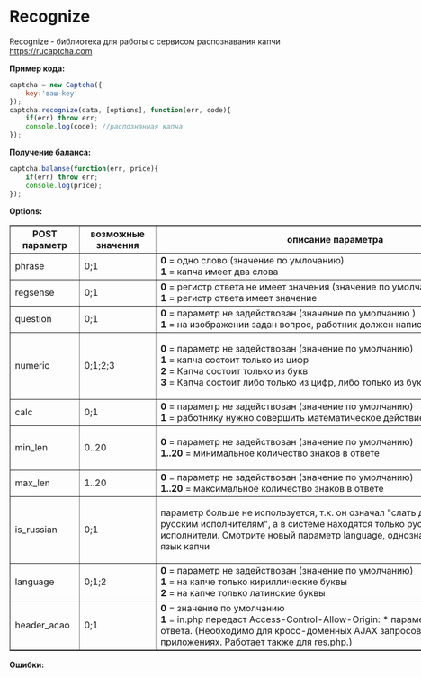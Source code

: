 # Recognize
Recognize - библиотека для работы с сервисом распознавания капчи <https://rucaptcha.com>

__Пример кода:__
```js
captcha = new Captcha({
    key:'ваш-key'
});
captcha.recognize(data, [options], function(err, code){
    if(err) throw err;
    console.log(code); //распознанная капча
});
```
__Получение баланса:__
```js
captcha.balanse(function(err, price){
    if(err) throw err;
    console.log(price);
});
```
__Options:__
<table border="1" cellpadding="1" cellspacing="1" style="width:900px">
	<thead>
		<tr>
			<th scope="col">POST параметр</th>
			<th scope="col">возможные значения</th>
			<th scope="col">описание параметра</th>
		</tr>
	</thead>
	<tbody>
		<tr>
			<td>phrase</td>
			<td>0;1</td>
			<td><strong>0</strong> = одно слово (значение по умлочанию)<br>
			<strong>1</strong> = капча имеет два слова</td>
		</tr>
		<tr>
			<td>regsense</td>
			<td>0;1</td>
			<td><strong>0</strong> = регистр ответа не имеет значения (значение по умолчанию )<br>
			<strong>1</strong> = регистр ответа имеет значение</td>
		</tr>
		<tr>
			<td>question</td>
			<td>0;1</td>
			<td><strong>0</strong> = параметр не задействован (значение по умолчанию )<br>
			<strong>1</strong> = на изображении задан вопрос, работник должен написать ответ</td>
		</tr>
		<tr>
			<td>numeric</td>
			<td>0;1;2;3</td>
			<td>
			<p><strong>0</strong> = параметр не задействован (значение по умолчанию)<br>
			<strong>1</strong> = капча состоит только из цифр<br>
			<strong>2</strong> = Капча состоит только из букв<br>
			<strong>3</strong> = Капча состоит либо только из цифр, либо только из букв.</p>
			</td>
		</tr>
		<tr>
			<td>calc</td>
			<td>0;1</td>
			<td><strong>0</strong> = параметр не задействован (значение по умолчанию)<br>
			<strong>1</strong> = работнику нужно совершить математическое действие с капчи</td>
		</tr>
		<tr>
			<td>min_len</td>
			<td>0..20</td>
			<td>
			<p><strong>0</strong> = параметр не задействован (значение по умолчанию)<br>
			<strong>1..20 </strong>= минимальное количество знаков в ответе</p>
			</td>
		</tr>
		<tr>
			<td>max_len</td>
			<td>1..20</td>
			<td><strong>0</strong> = параметр не задействован (значение по умолчанию)<br>
			<strong>1..20 </strong>= максимальное количество знаков в ответе</td>
		</tr>
		<tr>
			<td>is_russian</td>
			<td>0;1</td>
			<td>
			<p>параметр больше не используется, т.к. он означал "слать данную капчу русским исполнителям", а в системе находятся только русскоязычные исполнители. Смотрите новый параметр language, однозначно обозначающий язык капчи</p>
			</td>
		</tr>
		<tr>
			<td>language</td>
			<td>0;1;2</td>
			<td>
			<strong>0</strong> = параметр не задействован (значение по умолчанию)<br>
			<strong>1</strong> = на капче только кириллические буквы<br>
			<strong>2</strong> = на капче только латинские буквы<br>
			</td>
		</tr>
		<tr>
			<td>header_acao</td>
			<td>0;1</td>
			<td><strong>0</strong> = значение по умолчанию<br>
			<strong>1</strong> = in.php передаст Access-Control-Allow-Origin: * параметр в заголовке ответа. (Необходимо для кросс-доменных AJAX запросов в браузерных приложениях. Работает также для res.php.)</td>
		</tr>
	</tbody>
</table>


__Ошибки:__
